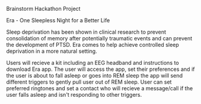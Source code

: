 Brainstorm Hackathon Project

Era - One Sleepless Night for a Better Life

Sleep deprivation has been shown in clinical research to prevent consolidation of memory after potentially traumatic events and can prevent the development of PTSD.
Era comes to help achieve controlled sleep deprivation in a more natural setting. 

Users will recieve a kit including an EEG headband and instructions to download Era app. 
The user will access the app, set their preferences and if the user is about to fall asleep or goes into REM sleep the app will send different triggers to gently 
pull user out of REM sleep. User can set preferred ringtones and set a contact who will recieve a message/call if the user falls asleep and isn't responding to other triggers.

